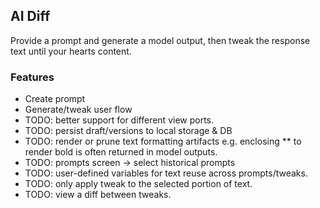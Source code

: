 ## AI Diff

Provide a prompt and generate a model output, then tweak the response text until your hearts content.

### Features
- Create prompt
- Generate/tweak user flow
- TODO: better support for different view ports.
- TODO: persist draft/versions to local storage & DB
- TODO: render or prune text formatting artifacts e.g. enclosing ** to render bold is often returned in model outputs. 
- TODO: prompts screen -> select historical prompts
- TODO: user-defined variables for text reuse across prompts/tweaks.
- TODO: only apply tweak to the selected portion of text.
- TODO: view a diff between tweaks.